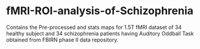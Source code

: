 # fMRI-ROI-analysis-of-Schizophrenia
Contains the Pre-processed and stats maps for 1.5T fMRI dataset of 34 healthy subject and 34 schizophrenia patients having Auditory Oddball Task obtained from FBIRN phase II data repository.
